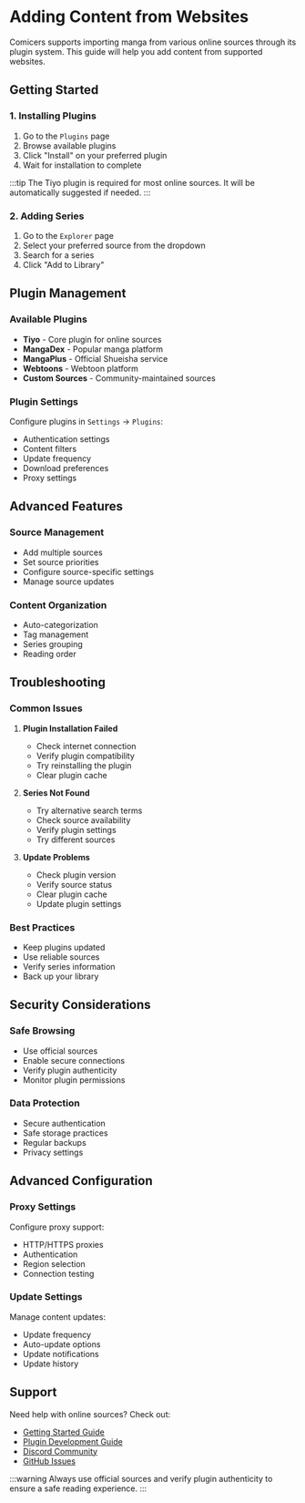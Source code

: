 # Adding Content from Websites

Comicers supports importing manga from various online sources through its plugin system. This guide will help you add content from supported websites.

## Getting Started

### 1. Installing Plugins
1. Go to the `Plugins` page
2. Browse available plugins
3. Click "Install" on your preferred plugin
4. Wait for installation to complete

:::tip
The Tiyo plugin is required for most online sources. It will be automatically suggested if needed.
:::

### 2. Adding Series
1. Go to the `Explorer` page
2. Select your preferred source from the dropdown
3. Search for a series
4. Click "Add to Library"

## Plugin Management

### Available Plugins
- **Tiyo** - Core plugin for online sources
- **MangaDex** - Popular manga platform
- **MangaPlus** - Official Shueisha service
- **Webtoons** - Webtoon platform
- **Custom Sources** - Community-maintained sources

### Plugin Settings
Configure plugins in `Settings` → `Plugins`:
- Authentication settings
- Content filters
- Update frequency
- Download preferences
- Proxy settings

## Advanced Features

### Source Management
- Add multiple sources
- Set source priorities
- Configure source-specific settings
- Manage source updates

### Content Organization
- Auto-categorization
- Tag management
- Series grouping
- Reading order

## Troubleshooting

### Common Issues
1. **Plugin Installation Failed**
   - Check internet connection
   - Verify plugin compatibility
   - Try reinstalling the plugin
   - Clear plugin cache

2. **Series Not Found**
   - Try alternative search terms
   - Check source availability
   - Verify plugin settings
   - Try different sources

3. **Update Problems**
   - Check plugin version
   - Verify source status
   - Clear plugin cache
   - Update plugin settings

### Best Practices
- Keep plugins updated
- Use reliable sources
- Verify series information
- Back up your library

## Security Considerations

### Safe Browsing
- Use official sources
- Enable secure connections
- Verify plugin authenticity
- Monitor plugin permissions

### Data Protection
- Secure authentication
- Safe storage practices
- Regular backups
- Privacy settings

## Advanced Configuration

### Proxy Settings
Configure proxy support:
- HTTP/HTTPS proxies
- Authentication
- Region selection
- Connection testing

### Update Settings
Manage content updates:
- Update frequency
- Auto-update options
- Update notifications
- Update history

## Support

Need help with online sources? Check out:
- [Getting Started Guide](../getting-started)
- [Plugin Development Guide](../development/plugins)
- [Discord Community](https://discord.gg/comicers)
- [GitHub Issues](https://github.com/TheFizFactor/Comicers-App/issues)

:::warning
Always use official sources and verify plugin authenticity to ensure a safe reading experience.
:::